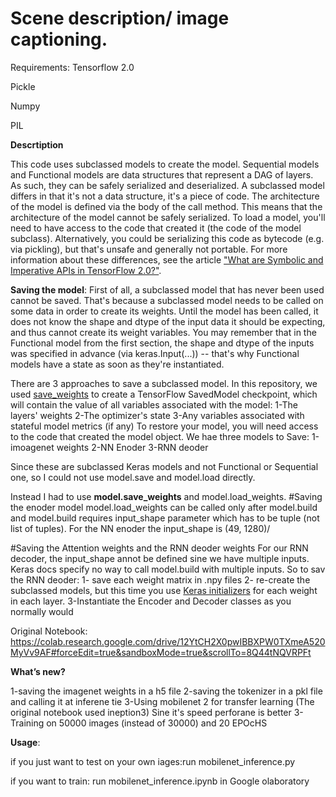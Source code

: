 # Scene description/ image captioning.
Requirements:
Tensorflow 2.0

Pickle

Numpy

PIL 

**Descrtiption**

This code uses subclassed models to create the model. Sequential models and Functional models are data structures that represent a DAG of layers. As such, they can be safely serialized and deserialized.
A subclassed model differs in that it's not a data structure, it's a piece of code. The architecture of the model is defined via the body of the call method. This means that the architecture of the model cannot be safely serialized. To load a model, you'll need to have access to the code that created it (the code of the model subclass). Alternatively, you could be serializing this code as bytecode (e.g. via pickling), but that's unsafe and generally not portable.
For more information about these differences, see the article ["What are Symbolic and Imperative APIs in TensorFlow 2.0?"](https://medium.com/tensorflow/what-are-symbolic-and-imperative-apis-in-tensorflow-2-0-dfccecb01021).

**Saving the model**:
First of all, a subclassed model that has never been used cannot be saved.
That's because a subclassed model needs to be called on some data in order to create its weights.
Until the model has been called, it does not know the shape and dtype of the input data it should be expecting, and thus cannot create its weight variables. You may remember that in the Functional model from the first section, the shape and dtype of the inputs was specified in advance (via keras.Input(...)) -- that's why Functional models have a state as soon as they're instantiated.

There are 3 approaches to save a subclassed model. In this repository, we used  [save_weights](https://www.tensorflow.org/guide/keras/save_and_serialize)  to create a TensorFlow SavedModel checkpoint, which will contain the value of all variables associated with the model:
1-The layers' weights
2-The optimizer's state
3-Any variables associated with stateful model metrics (if any)
To restore your model, you will need access to the code that created the model object.
We hae three models to Save: 1-imoagenet weights 2-NN Enoder 3-RNN deoder

Since these are subclassed Keras models and not Functional or Sequential one, so I could not use model.save and model.load directly.

Instead I had to use **model.save_weights** and model.load_weights. 
#Saving the enoder model
model.load_weights can be called only after model.build and model.build requires input_shape parameter which has to be tuple (not list of tuples). For the NN enoder the input_shape is (49,  1280)/ 

#Saving the Attention weights and the RNN deoder weights
For our RNN decoder, the input_shape annot be defined sine we have multiple inputs. Keras docs specify no way to call model.build with multiple inputs.
So to sav the RNN deoder:
1- save each weight matrix in .npy files
2- re-create the subclassed models, but this time you use [Keras initializers](https://keras.io/initializers/) for each weight in each layer. 
3-Instantiate the Encoder and Decoder classes as you normally would


Original Notebook: https://colab.research.google.com/drive/12YtCH2X0pwIBBXPW0TXmeA520MyVv9AF#forceEdit=true&sandboxMode=true&scrollTo=8Q44tNQVRPFt

**What’s new?**

1-saving the imagenet weights in a h5 file
2-saving the tokenizer in a pkl file and calling it at inferene tie
3-Using mobilenet 2 for transfer learning (The original notebook used ineption3) Sine it's speed perforane is better
3-Training on 50000 images (instead of 30000) and 20 EPOcHS

**Usage**:

if you just want to test on your own iages:run mobilenet_inference.py 

if you want to train: run mobilenet_inference.ipynb in Google olaboratory
